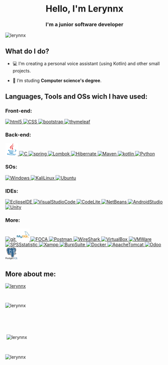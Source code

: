 <h1 align="center">Hello, I'm Lerynnx</h1>
<h3 align="center">I'm a junior software developer</h3>

<p align="left"> <img src="https://komarev.com/ghpvc/?username=lerynnx&label=Profile%20views&color=0e75b6&style=flat" alt="lerynnx" /> </p>

<h2>What do I do?</h2>

- 💻 I’m creating a personal voice assistant (using Kotlin) and other small projects.

- 🌱 I’m studing **Computer science's degree**.

<h2 align="left">Languages, Tools and OSs wich I have used:</h2>

<h3>Front-end:</h3>
<p align="left">
  <a href="https://www.w3.org/html/" target="_blank" rel="noreferrer">
    <img src="https://www.vectorlogo.zone/logos/w3_html5/w3_html5-icon.svg" alt="html5" width="40" height="40"/>
  </a>
  <a href="https://www.w3.org/css/" target="_blank" rel="noreferrer">
    <img src="https://www.vectorlogo.zone/logos/w3_css/w3_css-icon.svg" alt="CSS" width="40" height="40"/>
  </a>
  <a href="https://getbootstrap.com" target="_blank" rel="noreferrer">
    <img src="https://www.vectorlogo.zone/logos/getbootstrap/getbootstrap-icon.svg" alt="bootstrap" width="40" height="40"/>
  </a>
  <a href="https://www.thymeleaf.org" target="_blank" rel="noreferrer">
    <img src="https://github.com/gilbarbara/logos/blob/main/logos/thymeleaf-icon.svg" alt="thymeleaf" width="40" height="40"/>
  </a>
</p>

<h3>Back-end:</h3>
<p align="left">
  <a href="https://www.java.com" target="_blank" rel="noreferrer">
    <img src="https://raw.githubusercontent.com/devicons/devicon/master/icons/java/java-original.svg" alt="java" width="40" height="40"/>
  </a>
  <a href="https://www.w3schools.com/c/c_intro.php" target="_blank" rel="noreferrer">
    <img src="https://upload.wikimedia.org/wikipedia/commons/thumb/1/18/C_Programming_Language.svg/1853px-C_Programming_Language.svg.png" alt="C" width="40" height="40"/>
  </a>
  <a href="https://spring.io/" target="_blank" rel="noreferrer">
    <img src="https://www.vectorlogo.zone/logos/springio/springio-icon.svg" alt="spring" width="40" height="40"/>
  </a>
  <a href="https://projectlombok.org" target="_blank" rel="noreferrer">
    <img src="https://miro.medium.com/v2/resize:fit:490/1*pDXWRTleqr39P7O43glCcQ.jpeg" alt="Lombok" width="40" height="40"/>
  </a>
  <a href="https://hibernate.org/" target="_blank" rel="noreferrer">
    <img src="https://www.vectorlogo.zone/logos/hibernate/hibernate-icon.svg" alt="Hibernate" width="40" height="40"/>
  </a>
  <a href="https://maven.apache.org/" target="_blank" rel="noreferrer">
    <img src="https://www.vectorlogo.zone/logos/apache_maven/apache_maven-icon.svg" alt="Maven" width="40" height="40"/>
  </a>
  <a href="https://kotlinlang.org" target="_blank" rel="noreferrer">
    <img src="https://www.vectorlogo.zone/logos/kotlinlang/kotlinlang-icon.svg" alt="kotlin" width="40" height="40"/>
  </a>
  <a href="https://www.python.org/" target="_blank" rel="noreferrer">
    <img src="https://www.vectorlogo.zone/logos/python/python-icon.svg" alt="Python" width="40" height="40"/>
  </a>
</p>

<h3>SOs:</h3>
<p align="left">
  <a href="https://www.microsoft.com/en-en/windows" target="_blank" rel="noreferrer">
    <img src="https://logospng.org/download/windows-11/logo-windows-11-icon-1024.png" alt="Windows" width="40" height="40"/>
  </a>
  <a href="https://www.kali.org/" target="_blank" rel="noreferrer">
    <img src="https://www.freelogovectors.net/wp-content/uploads/2021/12/kali-logo-freelogovectors.net_.png" alt="KaliLinux" width="40" height="40"/>
  </a>
  <a href="https://ubuntu.com" target="_blank" rel="noreferrer">
    <img src="https://www.vectorlogo.zone/logos/ubuntu/ubuntu-icon.svg" alt="Ubuntu" width="40" height="40"/>
  </a>
</p>


<h3>IDEs:</h3>
<p align="left">
  <a href="https://eclipseide.org/" target="_blank" rel="noreferrer">
    <img src="https://www.nicepng.com/png/full/264-2648074_eclipse-logo-png-transparent-eclipse-ide.png" alt="EclipseIDE" width="40" height="40"/>
  </a>
  <a href="https://code.visualstudio.com/" target="_blank" rel="noreferrer">
    <img src="https://upload.vectorlogo.zone/logos/visualstudio_code/images/0aea25bb-27bb-427f-8d65-f999bf0cba67.svg" alt="VisualStudioCode" width="40" height="40"/>
  </a>
  <a href="https://codelite.org/" target="_blank" rel="noreferrer">
    <img src="https://github.com/eranif/codelite/blob/master/art/codelite-logo-no-bg.png" alt="CodeLite" width="40" height="40"/>
  </a>
  <a href="https://netbeans.apache.org/front/main/index.html" target="_blank" rel="noreferrer">
    <img src="https://github.com/vinceliuice/Fluent-icon-theme/blob/master/src/scalable/apps/netbeans.svg" alt="NetBeans" width="40" height="40"/>
  </a>
  <a href="https://developer.android.com/studio" target="_blank" rel="noreferrer">
    <img src="https://seeklogo.com/images/A/android-studio-logo-1EE788C6EC-seeklogo.com.png" alt="AndroidStudio" width="40" height="40"/>
  </a>
  <a href="https://unity.com/" target="_blank" rel="noreferrer">
    <img src="https://upload.vectorlogo.zone/logos/unity3d/images/33965117-e670-4b9a-88ef-084ee868bbf8.svg" alt="Unity" width="40" height="40"/>
  </a>
</p>

<h3>More:</h3>
<p align="left">
  <a href="https://git-scm.com/" target="_blank" rel="noreferrer">
    <img src="https://www.vectorlogo.zone/logos/git-scm/git-scm-icon.svg" alt="git" width="40" height="40"/>
  </a>
  <a href="https://www.mysql.com/" target="_blank" rel="noreferrer">
    <img src="https://raw.githubusercontent.com/devicons/devicon/master/icons/mysql/mysql-original-wordmark.svg" alt="MySQL" width="40" height="40"/>
  </a>
  <a href="https://cybersecuritycloud.telefonicatech.com/en/innovation-labs/innovation-technologies/foca" target="_blank" rel="noreferrer">
    <img src="https://raw.githubusercontent.com/ElevenPaths/FOCA/refs/heads/master/FOCA/Icons/Logo_interfaz.ico" alt="FOCA" width="50" height="45"/>
  </a>
  <a href="https://postman.com" target="_blank" rel="noreferrer">
    <img src="https://www.vectorlogo.zone/logos/getpostman/getpostman-icon.svg" alt="Postman" width="40" height="40"/>
  </a>
  <a href="https://www.wireshark.org/" target="_blank" rel="noreferrer">
    <img src="https://icons.veryicon.com/png/System/Captiva/wireshark.png" alt="WireShark" width="40" height="40"/>
  </a>
  <a href="https://www.virtualbox.org/" target="_blank" rel="noreferrer">
    <img src="https://www.vectorlogo.zone/logos/virtualbox/virtualbox-icon.svg" alt="VirtualBox" width="40" height="40"/>
  </a>
  <a href="https://www.vmware.com/" target="_blank" rel="noreferrer">
    <img src="https://github.com/vinceliuice/Fluent-icon-theme/blob/master/src/scalable/apps/vmware-player.svg" alt="VMWare" width="40" height="40"/>
  </a>
  <a href="https://www.ibm.com/en-en/products/spss-statistics" target="_blank" rel="noreferrer">
    <img src="https://www.liblogo.com/img-logo/sp6888da88-spss-logo-download-hd-ibm-spss-statistics-logo-ibm-spss-statistics-25.png" alt="SPSSstatistic" width="40" height="40"/>
  </a>
  <a href="https://www.apachefriends.org/en/index.html" target="_blank" rel="noreferrer">
    <img src="https://static-00.iconduck.com/assets.00/xampp-icon-512x506-o2hpws0t.png" alt="Xampp" width="40" height="40"/>
  </a>
  <a href="https://portswigger.net/burp" target="_blank" rel="noreferrer">
    <img src="https://downloadlynet.ir/wp-content/uploads/2023/10/Burp-Suite-Professional.png" alt="BurpSuite" width="40" height="40"/>
  </a>
  <a href="https://www.docker.com/" target="_blank" rel="noreferrer">
    <img src="https://www.vectorlogo.zone/logos/docker/docker-tile.svg" alt="Docker" width="40" height="40"/>
  </a>
  <a href="https://tomcat.apache.org/" target="_blank" rel="noreferrer">
    <img src="https://www.vectorlogo.zone/logos/apache_tomcat/apache_tomcat-icon.svg" alt="ApacheTomcat" width="40" height="40"/>
  </a>
  <a href="https://www.odoo.com" target="_blank" rel="noreferrer">
    <img src="https://github.com/dochne/wappalyzer/blob/main/src/images/icons/Odoo.svg" alt="Odoo" width="40" height="40"/>
  </a>
  <a href="https://www.postgresql.org" target="_blank" rel="noreferrer">
    <img src="https://raw.githubusercontent.com/devicons/devicon/master/icons/postgresql/postgresql-original-wordmark.svg" alt="PostgreSQL" width="40" height="40"/>
  </a>
</p>
<h2>More about me: </h2>

<p align="left"> <a href="https://github.com/ryo-ma/github-profile-trophy"><img src="https://github-profile-trophy.vercel.app/?username=lerynnx&theme=onedark&row=2&column=4&margin-w=15&margin-h=15&no-bg=true" alt="lerynnx" /></a> </p>
<br/>
<p><img align="left" src="https://github-readme-stats.vercel.app/api/top-langs?username=lerynnx&theme=onedark&show_icons=true&locale=en&layout=compact" alt="lerynnx" /></p>
<br/><br/><br/><br/><br/>
<p>&nbsp;<img align="center" src="https://github-readme-stats.vercel.app/api?username=lerynnx&theme=onedark&show_icons=true&locale=en" alt="lerynnx" /></p>
<br/>
<p><img align="center" src="https://github-readme-streak-stats.herokuapp.com/?user=lerynnx&theme=onedark" alt="lerynnx" /></p>
